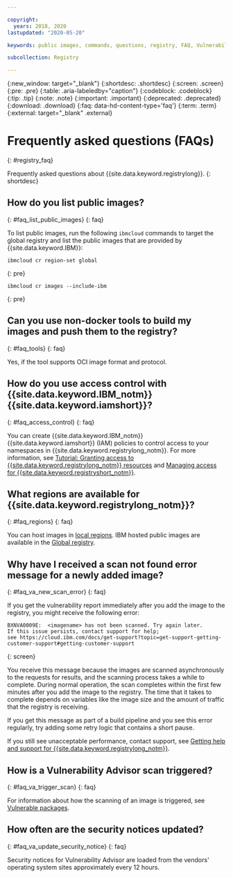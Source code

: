 ```yaml
---

copyright:
  years: 2018, 2020
lastupdated: "2020-05-20"

keywords: public images, commands, questions, registry, FAQ, Vulnerability Advisor, frequently asked questions, FAQs,

subcollection: Registry

---
```


{:new_window: target="_blank"}
{:shortdesc: .shortdesc}
{:screen: .screen}
{:pre: .pre}
{:table: .aria-labeledby="caption"}
{:codeblock: .codeblock}
{:tip: .tip}
{:note: .note}
{:important: .important}
{:deprecated: .deprecated}
{:download: .download}
{:faq: data-hd-content-type='faq'}
{:term: .term}
{:external: target="_blank" .external}

# Frequently asked questions (FAQs)
{: #registry_faq}

Frequently asked questions about {{site.data.keyword.registrylong}}.
{: shortdesc}

## How do you list public images?
{: #faq_list_public_images}
{: faq}

To list public images, run the following `ibmcloud` commands to target the global registry and list the public images that are provided by {{site.data.keyword.IBM}}:

```
ibmcloud cr region-set global
```
{: pre}

```
ibmcloud cr images --include-ibm
```
{: pre}

## Can you use non-docker tools to build my images and push them to the registry?
{: #faq_tools}
{: faq}

Yes, if the tool supports OCI image format and protocol.

## How do you use access control with {{site.data.keyword.IBM_notm}} {{site.data.keyword.iamshort}}?
{: #faq_access_control}
{: faq}

You can create {{site.data.keyword.IBM_notm}} {{site.data.keyword.iamshort}} (IAM) policies to control access to your namespaces in {{site.data.keyword.registrylong_notm}}. For more information, see [Tutorial: Granting access to {{site.data.keyword.registrylong_notm}} resources](/docs/Registry?topic=registry-iam_access) and [Managing access for {{site.data.keyword.registryshort_notm}}](/docs/Registry?topic=registry-iam).

## What regions are available for {{site.data.keyword.registrylong_notm}}?
{: #faq_regions}
{: faq}

You can host images in [local regions](/docs/Registry?topic=registry-registry_overview#registry_regions_local). IBM hosted public images are available in the [Global registry](/docs/Registry?topic=registry-registry_overview#registry_regions_global).

## Why have I received a scan not found error message for a newly added image?
{: #faq_va_new_scan_error}
{: faq}

If you get the vulnerability report immediately after you add the image to the registry, you might receive the following error:

```
BXNVA0009E:  <imagename> has not been scanned. Try again later.
If this issue persists, contact support for help;
see https://cloud.ibm.com/docs/get-support?topic=get-support-getting-customer-support#getting-customer-support
```
{: screen}

You receive this message because the images are scanned asynchronously to the requests for results, and the scanning process takes a while to complete. During normal operation, the scan completes within the first few minutes after you add the image to the registry. The time that it takes to complete depends on variables like the image size and the amount of traffic that the registry is receiving.

If you get this message as part of a build pipeline and you see this error regularly, try adding some retry logic that contains a short pause.

If you still see unacceptable performance, contact support, see [Getting help and support for {{site.data.keyword.registrylong_notm}}](/docs/Registry?topic=registry-ts_index#gettinghelp).

## How is a Vulnerability Advisor scan triggered?
{: #faq_va_trigger_scan}
{: faq}

For information about how the scanning of an image is triggered, see [Vulnerable packages](/docs/Registry?topic=va-va_index#packages).

## How often are the security notices updated?
{: #faq_va_update_security_notice}
{: faq}

Security notices for Vulnerability Advisor are loaded from the vendors' operating system sites approximately every 12 hours.
